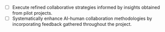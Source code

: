 - [ ] Execute refined collaborative strategies informed by insights obtained from pilot projects.
- [ ] Systematically enhance AI-human collaboration methodologies by incorporating feedback gathered throughout the project.
